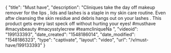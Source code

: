 {
    "title": "Must have",
    "description": "Cliniques take the day off makeup remover for the lips , lids and lashes is a staple in my skin care routine. Even aftw cleansing the skin residue and debris hangs out on your lashes . This product gets every last speck off without hurting your eyes! #musthave #macysbeauty #macysstylecrew #teamcliniqueNa ",
    "videoid": "199133393",
    "date_created": "1548186014",
    "date_modified": "1548186323",
    "type": "captivate",
    "layout": "video",
    "url": "\/v\/must-have\/199133393"
}